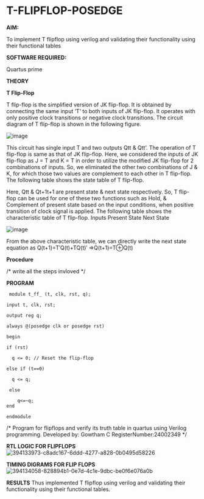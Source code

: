 # T-FLIPFLOP-POSEDGE

**AIM:**

To implement  T flipflop using verilog and validating their functionality using their functional tables

**SOFTWARE REQUIRED:**

Quartus prime

**THEORY**

**T Flip-Flop**

T flip-flop is the simplified version of JK flip-flop. It is obtained by connecting the same input ‘T’ to both inputs of JK flip-flop. It operates with only positive clock transitions or negative clock transitions. The circuit diagram of T flip-flop is shown in the following figure.

![image](https://github.com/naavaneetha/T-FLIPFLOP-POSEDGE/assets/154305477/458a68fe-2d08-4a9d-ac4f-7ae0480ce0bd)

 
This circuit has single input T and two outputs Qtt & Qtt’. The operation of T flip-flop is same as that of JK flip-flop. Here, we considered the inputs of JK flip-flop as J = T and K = T in order to utilize the modified JK flip-flop for 2 combinations of inputs. So, we eliminated the other two combinations of J & K, for which those two values are complement to each other in T flip-flop. The following table shows the state table of T flip-flop.

Here, Qtt & Qt+1t+1 are present state & next state respectively. So, T flip-flop can be used for one of these two functions such as Hold, & Complement of present state based on the input conditions, when positive transition of clock signal is applied. The following table shows the characteristic table of T flip-flop. Inputs Present State Next State

![image](https://github.com/naavaneetha/T-FLIPFLOP-POSEDGE/assets/154305477/cdd7fb32-539f-4b66-bb8d-f305a153c886)

 
From the above characteristic table, we can directly write the next state equation as Q(t+1)=T′Q(t)+TQ(t)′ ⇒Q(t+1)=T⊕Q(t)

**Procedure**

/* write all the steps invloved */

**PROGRAM**
~~~
 module t_ff_ (t, clk, rst, q);

input t, clk, rst;

output reg q;

always @(posedge clk or posedge rst)

begin

if (rst)

  q <= 0; // Reset the flip-flop
  
else if (t==0)

  q <= q; 
  
 else
 
    q<=~q;
end

endmodule
~~~

/* Program for flipflops and verify its truth table in quartus using Verilog programming.
Developed by: Gowtham C
RegisterNumber:24002349
*/

**RTL LOGIC FOR FLIPFLOPS**
![394133973-c8adc167-6ddd-4277-a828-0b0495d58226](https://github.com/user-attachments/assets/a98db410-1102-4782-affc-dc2c1dcf7639)

**TIMING DIGRAMS FOR FLIP FLOPS**
![394134058-828894b1-0e7d-4c1e-9dbc-be0f6e076a0b](https://github.com/user-attachments/assets/cad264d3-621b-4168-a9f5-d4177b5971e7)

**RESULTS**
Thus implemented T flipflop using verilog and validating their functionality using their functional tables.
